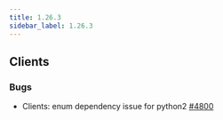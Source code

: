 ```yaml
---
title: 1.26.3
sidebar_label: 1.26.3
---
```


## Clients

### Bugs

- Clients: enum dependency issue for python2 [#4800](https://github.com/rucio/rucio/issues/4800)
